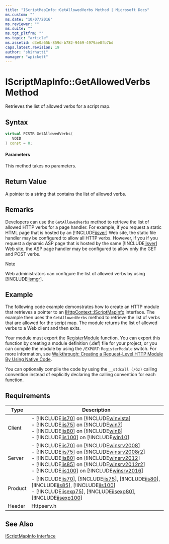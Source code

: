 ```yaml
---
title: "IScriptMapInfo::GetAllowedVerbs Method | Microsoft Docs"
ms.custom: ""
ms.date: "10/07/2016"
ms.reviewer: ""
ms.suite: ""
ms.tgt_pltfrm: ""
ms.topic: "article"
ms.assetid: d3e0a65b-859d-b782-9469-4979ae0fb7bd
caps.latest.revision: 19
author: "shirhatti"
manager: "wpickett"
---
```

# IScriptMapInfo::GetAllowedVerbs Method
Retrieves the list of allowed verbs for a script map.  
  
## Syntax  
  
```cpp  
virtual PCSTR GetAllowedVerbs(  
   VOID  
) const = 0;  
```  
  
#### Parameters  
 This method takes no parameters.  
  
## Return Value  
 A pointer to a string that contains the list of allowed verbs.  
  
## Remarks  
 Developers can use the `GetAllowedVerbs` method to retrieve the list of allowed HTTP verbs for a page handler. For example, if you request a static HTML page that is hosted by an [!INCLUDE[iisver](../../../wmi-provider/includes/iisver-md.md)] Web site, the static file handler may be configured to allow all HTTP verbs. However, if you if you request a dynamic ASP page that is hosted by the same [!INCLUDE[iisver](../../../wmi-provider/includes/iisver-md.md)] Web site, the ASP page handler may be configured to allow only the GET and POST verbs.  
  
> [!NOTE]
>  Web administrators can configure the list of allowed verbs by using [!INCLUDE[iismgr](../../../wmi-provider/includes/iismgr-md.md)].  
  
## Example  
 The following code example demonstrates how to create an HTTP module that retrieves a pointer to an [IHttpContext::IScriptMapInfo](../../../webdevelopment-reference\native-code-api\webdev-native-api-reference/iscriptmapinfo-interface.md) interface. The example then uses the `GetAllowedVerbs` method to retrieve the list of verbs that are allowed for the script map. The module returns the list of allowed verbs to a Web client and then exits.  
  
<!-- TODO: review snippet reference  [!CODE [IScriptMapInfoGetAllowedVerbs#1](IScriptMapInfoGetAllowedVerbs#1)]  -->  
  
 Your module must export the [RegisterModule](../../../webdevelopment-reference\native-code-api\webdev-native-api-reference/pfn-registermodule-function.md) function. You can export this function by creating a module definition (.def) file for your project, or you can compile the module by using the `/EXPORT:RegisterModule` switch. For more information, see [Walkthrough: Creating a Request-Level HTTP Module By Using Native Code](../../../webdevelopment-reference\native-code-development-overview\native-code-dev-overview/walkthrough-creating-a-request-level-http-module-by-using-native-code.md).  
  
 You can optionally compile the code by using the `__stdcall (/Gz)` calling convention instead of explicitly declaring the calling convention for each function.  
  
## Requirements  
  
|Type|Description|  
|----------|-----------------|  
|Client|-   [!INCLUDE[iis70](../../../wmi-provider/includes/iis70-md.md)] on [!INCLUDE[winvista](../../../wmi-provider/includes/winvista-md.md)]<br />-   [!INCLUDE[iis75](../../../wmi-provider/includes/iis75-md.md)] on [!INCLUDE[win7](../../../wmi-provider/includes/win7-md.md)]<br />-   [!INCLUDE[iis80](../../../wmi-provider/includes/iis80-md.md)] on [!INCLUDE[win8](../../../wmi-provider/includes/win8-md.md)]<br />-   [!INCLUDE[iis100](../../../wmi-provider/includes/iis100-md.md)] on [!INCLUDE[win10](../../../wmi-provider/includes/win10-md.md)]|  
|Server|-   [!INCLUDE[iis70](../../../wmi-provider/includes/iis70-md.md)] on [!INCLUDE[winsrv2008](../../../wmi-provider/includes/winsrv2008-md.md)]<br />-   [!INCLUDE[iis75](../../../wmi-provider/includes/iis75-md.md)] on [!INCLUDE[winsrv2008r2](../../../wmi-provider/includes/winsrv2008r2-md.md)]<br />-   [!INCLUDE[iis80](../../../wmi-provider/includes/iis80-md.md)] on [!INCLUDE[winsrv2012](../../../wmi-provider/includes/winsrv2012-md.md)]<br />-   [!INCLUDE[iis85](../../../wmi-provider/includes/iis85-md.md)] on [!INCLUDE[winsrv2012r2](../../../wmi-provider/includes/winsrv2012r2-md.md)]<br />-   [!INCLUDE[iis100](../../../wmi-provider/includes/iis100-md.md)] on [!INCLUDE[winsrv2016](../../../wmi-provider/includes/winsrv2016-md.md)]|  
|Product|-   [!INCLUDE[iis70](../../../wmi-provider/includes/iis70-md.md)], [!INCLUDE[iis75](../../../wmi-provider/includes/iis75-md.md)], [!INCLUDE[iis80](../../../wmi-provider/includes/iis80-md.md)], [!INCLUDE[iis85](../../../wmi-provider/includes/iis85-md.md)], [!INCLUDE[iis100](../../../wmi-provider/includes/iis100-md.md)]<br />-   [!INCLUDE[iisexp75](../../../webdevelopment-reference\native-code-api\webdev-native-api-reference/includes/iisexp75-md.md)], [!INCLUDE[iisexp80](../../../webdevelopment-reference\native-code-api\webdev-native-api-reference/includes/iisexp80-md.md)], [!INCLUDE[iisexp100](../../../webdevelopment-reference\native-code-api\webdev-native-api-reference/includes/iisexp100-md.md)]|  
|Header|Httpserv.h|  
  
## See Also  
 [IScriptMapInfo Interface](../../../webdevelopment-reference\native-code-api\webdev-native-api-reference/iscriptmapinfo-interface.md)
